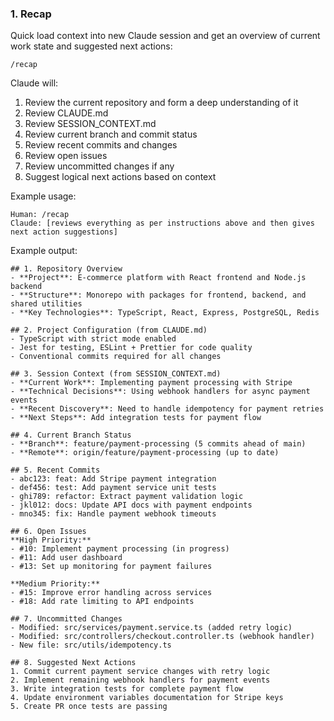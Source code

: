 ### 1. Recap

Quick load context into new Claude session and get an overview of current work state and suggested next actions:

`/recap`

Claude will:

1. Review the current repository and form a deep understanding of it
2. Review CLAUDE.md
3. Review SESSION_CONTEXT.md
4. Review current branch and commit status
5. Review recent commits and changes
6. Review open issues
7. Review uncommitted changes if any
8. Suggest logical next actions based on context

Example usage:

```text
Human: /recap
Claude: [reviews everything as per instructions above and then gives next action suggestions]
```

Example output:

```text
## 1. Repository Overview
- **Project**: E-commerce platform with React frontend and Node.js backend
- **Structure**: Monorepo with packages for frontend, backend, and shared utilities
- **Key Technologies**: TypeScript, React, Express, PostgreSQL, Redis

## 2. Project Configuration (from CLAUDE.md)
- TypeScript with strict mode enabled
- Jest for testing, ESLint + Prettier for code quality
- Conventional commits required for all changes

## 3. Session Context (from SESSION_CONTEXT.md)
- **Current Work**: Implementing payment processing with Stripe
- **Technical Decisions**: Using webhook handlers for async payment events
- **Recent Discovery**: Need to handle idempotency for payment retries
- **Next Steps**: Add integration tests for payment flow

## 4. Current Branch Status
- **Branch**: feature/payment-processing (5 commits ahead of main)
- **Remote**: origin/feature/payment-processing (up to date)

## 5. Recent Commits
- abc123: feat: Add Stripe payment integration
- def456: test: Add payment service unit tests  
- ghi789: refactor: Extract payment validation logic
- jkl012: docs: Update API docs with payment endpoints
- mno345: fix: Handle payment webhook timeouts

## 6. Open Issues
**High Priority:**
- #10: Implement payment processing (in progress)
- #11: Add user dashboard
- #13: Set up monitoring for payment failures

**Medium Priority:**
- #15: Improve error handling across services
- #18: Add rate limiting to API endpoints

## 7. Uncommitted Changes
- Modified: src/services/payment.service.ts (added retry logic)
- Modified: src/controllers/checkout.controller.ts (webhook handler)
- New file: src/utils/idempotency.ts

## 8. Suggested Next Actions
1. Commit current payment service changes with retry logic
2. Implement remaining webhook handlers for payment events
3. Write integration tests for complete payment flow
4. Update environment variables documentation for Stripe keys
5. Create PR once tests are passing
```
